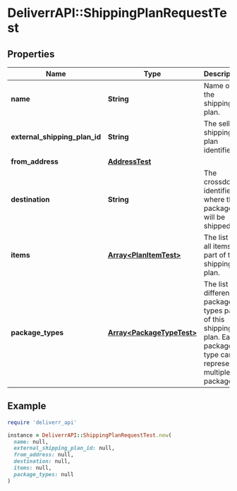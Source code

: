 # DeliverrAPI::ShippingPlanRequestTest

## Properties

| Name | Type | Description | Notes |
| ---- | ---- | ----------- | ----- |
| **name** | **String** | Name of the shipping plan. | [optional] |
| **external_shipping_plan_id** | **String** | The seller&#39;s shipping plan identifier. |  |
| **from_address** | [**AddressTest**](AddressTest.md) |  |  |
| **destination** | **String** | The crossdock identifier where the packages will be shipped to. |  |
| **items** | [**Array&lt;PlanItemTest&gt;**](PlanItemTest.md) | The list of all items part of this shipping plan. |  |
| **package_types** | [**Array&lt;PackageTypeTest&gt;**](PackageTypeTest.md) | The list of different package types part of this shipping plan. Each package type can represent multiple packages. |  |

## Example

```ruby
require 'deliverr_api'

instance = DeliverrAPI::ShippingPlanRequestTest.new(
  name: null,
  external_shipping_plan_id: null,
  from_address: null,
  destination: null,
  items: null,
  package_types: null
)
```

